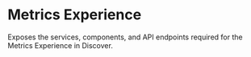 # Metrics Experience

Exposes the services, components, and API endpoints required for the Metrics Experience in Discover.
